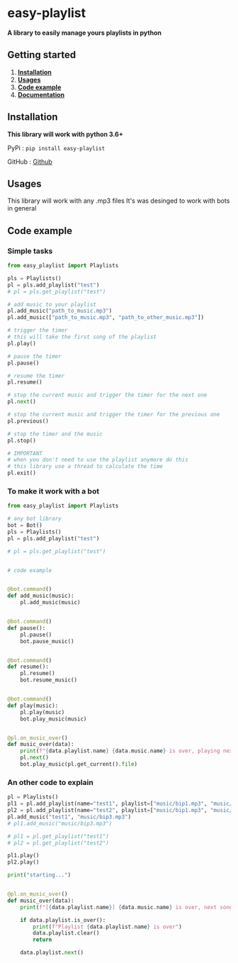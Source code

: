 # easy-playlist

**A library to easily manage yours playlists in python**

## Getting started

1. [**Installation**](#installation)
2. [**Usages**](#usages)
3. [**Code example**](#code-example)
4. [**Documentation**](https://github.com/ThePhoenix78/easy-playlist/blob/main/DOCUMENTATION.md)


## Installation

**This library will work with python 3.6+**

PyPi : `pip install easy-playlist`

GitHub : [Github](https://github.com/ThePhoenix78/easy-playlist)


## Usages

This library will work with any .mp3 files
It's was desinged to work with bots in general


## Code example

### Simple tasks

```py
from easy_playlist import Playlists

pls = Playlists()
pl = pls.add_playlist("test")
# pl = pls.get_playlist("test")

# add music to your playlist
pl.add_music("path_to_music.mp3")
pl.add_music(["path_to_music.mp3", "path_to_other_music.mp3"])

# trigger the timer
# this will take the first song of the playlist
pl.play()

# pause the timer
pl.pause()

# resume the timer
pl.resume()

# stop the current music and trigger the timer for the next one
pl.next()

# stop the current music and trigger the timer for the previous one
pl.previous()

# stop the timer and the music
pl.stop()

# IMPORTANT
# when you don't need to use the playlist anymore do this
# this library use a thread to calculate the time
pl.exit()
```

### To make it work with a bot

```py
from easy_playlist import Playlists

# any bot library
bot = Bot()
pls = Playlists()
pl = pls.add_playlist("test")

# pl = pls.get_playlist("test")


# code example


@bot.command()
def add_music(music):
	pl.add_music(music)


@bot.command()
def pause():
	pl.pause()
	bot.pause_music()


@bot.command()
def resume():
	pl.resume()
	bot.resume_music()


@bot.command()
def play(music):
	pl.play(music)
	bot.play_music(music)


@pl.on_music_over()
def music_over(data):
	print(f"{data.playlist.name} {data.music.name} is over, playing next now")
	pl.next()
	bot.play_music(pl.get_current().file)

```

### An other code to explain

```py
pl = Playlists()
pl1 = pl.add_playlist(name="test1", playlist=["music/bip1.mp3", "music/bip2.mp3"])
pl2 = pl.add_playlist(name="test2", playlist=["music/bip1.mp3", "music/bip2.mp3"])
pl.add_music("test1", "music/bip3.mp3")
# pl1.add_music("music/bip3.mp3")

# pl1 = pl.get_playlist("test1")
# pl2 = pl.get_playlist("test2")

pl1.play()
pl2.play()

print("starting...")


@pl.on_music_over()
def music_over(data):
    print(f"[{data.playlist.name}] {data.music.name} is over, next song now!")

    if data.playlist.is_over():
        print(f"Playlist {data.playlist.name} is over")
        data.playlist.clear()
        return

    data.playlist.next()
```
